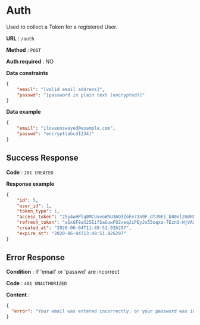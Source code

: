 # Auth

Used to collect a Token for a registered User.

**URL** : `/auth`

**Method** : `POST`

**Auth required** : NO

**Data constraints**

```json
{
    "email": "[valid email address]",
    "passwd": "[password in plain text (encrypted)]"
}
```

**Data example**

```json
{
    "email": "iloveunswayed@example.com",
    "passwd": "encrypt(abcd1234)"
}
```

## Success Response

**Code** : `201 CREATED`

**Response example**

```json
{
	"id": 5,
	"user_id": 1,
	"token_type": 1,
	"access_token": "25y4wHPlq0MCUxvoW5U36O3ZoFe73n9F_dTJ9Ei_b80el2G0NNosN7R7S3z2sR9f",
	"refresh_token": "aSxGF8aX25EifSaGuwFO2xeqJiPEyJx55oqxa-7EznQ-HjVASlADwaYd7VMd4s7i",
	"created_at": "2020-06-04T11:49:51.926297",
	"expire_at": "2020-06-04T13:49:51.926297"
}
```

## Error Response

**Condition** : If 'email' or 'passwd' are incorrect

**Code** : `401 UNAUTHORIZED`

**Content** :

```json
{
  "error": "Your email was entered incorrectly, or your password was incorrect"
}
```
